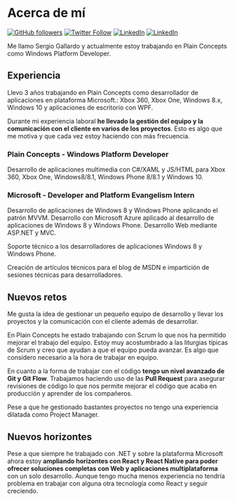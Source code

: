 # Acerca de mí

[![GitHub followers](https://img.shields.io/github/followers/espadrine.svg?style=social&label=Follow)](https://github.com/maktub82)
[![Twitter Follow](https://img.shields.io/twitter/follow/espadrine.svg?style=social&label=Follow)](https://twitter.com/maktub82)
[![LinkedIn](https://img.shields.io/badge/LinkedIn-Profile-blue.svg)](https://www.linkedin.com/in/sergiogallardosales/)
[![LinkedIn](https://img.shields.io/badge/Colaborando-No%20Country%20for%20Geeks-orange.svg)](http://www.nocountryforgeeks.com/author/gallardo)

Me llamo Sergio Gallardo y actualmente estoy trabajando en Plain Concepts como Windows Platform Developer.

## Experiencia

Llevo 3 años trabajando en Plain Concepts como desarrollador de aplicaciones en plataforma Microsoft.: Xbox 360, Xbox One, Windows 8.x, Windows 10 y aplicaciones de escritorio con WPF.

Durante mi experiencia laboral **he llevado la gestión del equipo y la comunicación con el cliente en varios de los proyectos**. Esto es algo que me motiva y que cada vez estoy haciendo con más frecuencia.

### Plain Concepts - Windows Platform Developer

Desarrollo de aplicaciones multimedia con C#/XAML y JS/HTML para Xbox 360, Xbox One, Windows8/8.1, Windows Phone 8/8.1 y Windows 10.

### Microsoft - Developer and Platform Evangelism Intern

Desarrollo de aplicaciones de Windows 8 y Windows Phone aplicando el patrón MVVM. Desarrollo con Microsoft Azure aplicado al desarrollo de aplicaciones de Windows 8 y Windows Phone. Desarrollo Web mediante ASP.NET y MVC.

Soporte técnico a los desarrolladores de aplicaciones Windows 8 y Windows Phone.

Creación de artículos técnicos para el blog de MSDN e impartición de sesiones técnicas para desarrolladores.

## Nuevos retos

Me gusta la idea de gestionar un pequeño equipo de desarrollo y llevar los proyectos y la comunicación con el cliente además de desarrollar.

En Plain Concepts he estado trabajando con Scrum lo que nos ha permitido mejorar el trabajo del equipo. Estoy muy acostumbrado a las liturgias típicas de Scrum y creo que ayudan a que el equipo pueda avanzar. Es algo que considero necesario a la hora de trabajar en equipo.

En cuanto a la forma de trabajar con el código **tengo un nivel avanzado de Git y Git Flow**. Trabajamos haciendo uso de las **Pull Request** para asegurar revisiones de código lo que nos permite mejorar el código que acaba en producción y aprender de los compañeros.

Pese a que he gestionado bastantes proyectos no tengo una experiencia dilatada como Project Manager.

## Nuevos horizontes

Pese a que siempre he trabajado con .NET y sobre la plataforma Microsoft ahora estoy **ampliando horizontes con React y React Native para poder ofrecer soluciones completas con Web y aplicaciones multiplataforma** con un solo desarrollo. Aunque tengo mucha menos experiencia no tendría problema en trabajar con alguna otra tecnología como React y seguir creciendo.
